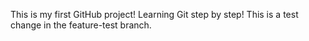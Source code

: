 This is my first GitHub project!
Learning Git step by step!
This is a test change in the feature-test branch.
